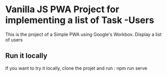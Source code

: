 # Vanilla JS PWA Project for implementing a list of Task -Users

This is the project of a Simple PWA  using Google's Workbox. Display a list of users

## Run it locally

If you want to try it locally, clone the projet and run : npm run serve
